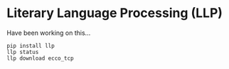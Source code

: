 # Literary Language Processing (LLP)

Have been working on this...

```
pip install llp
llp status
llp download ecco_tcp
```
